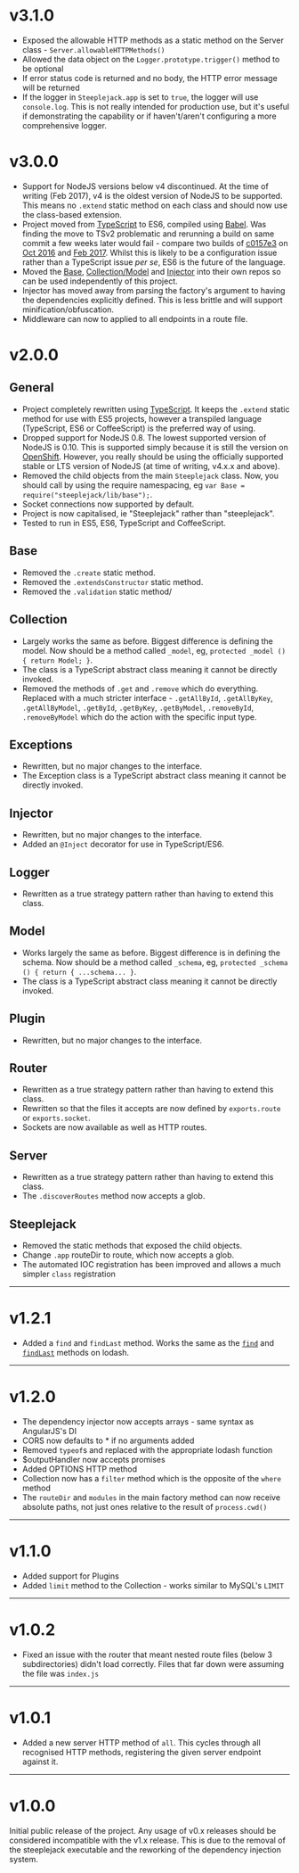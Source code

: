 # v3.1.0
 - Exposed the allowable HTTP methods as a static method on the Server class - `Server.allowableHTTPMethods()`
 - Allowed the data object on the `Logger.prototype.trigger()` method to be optional
 - If error status code is returned and no body, the HTTP error message will be returned
 - If the logger in `Steeplejack.app` is set to `true`, the logger will use `console.log`. This is not really intended
   for production use, but it's useful if demonstrating the capability or if haven't/aren't configuring a more
   comprehensive logger.

# v3.0.0
 - Support for NodeJS versions below v4 discontinued. At the time of writing (Feb 2017), v4 is the oldest version of
 NodeJS to be supported. This means no `.extend` static method on each class and should now use the class-based
 extension.
 - Project moved from [TypeScript](http://typescriptlang.org) to ES6, compiled using [Babel](http://babeljs.io). Was
 finding the move to TSv2 problematic and rerunning a build on same commit a few weeks later would fail - compare two
 builds of [c0157e3](https://github.com/riggerthegeek/steeplejack/commit/c0157e32810783007094461e6251b1a27089cd50)
 on [Oct 2016](https://travis-ci.org/riggerthegeek/steeplejack/builds/170377371) and
 [Feb 2017](https://travis-ci.org/riggerthegeek/steeplejack/builds/200259810). Whilst this is likely to be a configuration
 issue rather than a TypeScript issue _per se_, ES6 is the future of the language.
 - Moved the [Base](https://github.com/steeplejack-js/core), [Collection/Model](https://github.com/steeplejack-js/data)
 and [Injector](https://github.com/steeplejack-js/injector) into their own repos so can be used independently of this
 project.
 - Injector has moved away from parsing the factory's argument to having the dependencies explicitly defined. This is
 less brittle and will support minification/obfuscation.
 - Middleware can now to applied to all endpoints in a route file.

# v2.0.0

## General
 - Project completely rewritten using [TypeScript](http://typescriptlang.org). It keeps the `.extend` static method for
 use with ES5 projects, however a transpiled language (TypeScript, ES6 or CoffeeScript) is the preferred way of using.
 - Dropped support for NodeJS 0.8. The lowest supported version of NodeJS is 0.10. This is supported simply because it
 is still the version on [OpenShift](http://openshift.redhat.com). However, you really should be using the officially
 supported stable or LTS version of NodeJS (at time of writing, v4.x.x and above).
 - Removed the child objects from the main `Steeplejack` class. Now, you should call by using the require namespacing,
 eg `var Base = require("steeplejack/lib/base");`.
 - Socket connections now supported by default.
 - Project is now capitalised, ie "Steeplejack" rather than "steeplejack".
 - Tested to run in ES5, ES6, TypeScript and CoffeeScript.

## Base
 - Removed the `.create` static method.
 - Removed the `.extendsConstructor` static method.
 - Removed the `.validation` static method/

## Collection
 - Largely works the same as before. Biggest difference is defining the model. Now should be a method called `_model`,
 eg, `protected _model () { return Model; }`.
 - The class is a TypeScript abstract class meaning it cannot be directly invoked.
 - Removed the methods of `.get` and `.remove` which do everything. Replaced with a much stricter interface -
 `.getAllById`, `.getAllByKey`, `.getAllByModel`, `.getById`, `.getByKey`, `.getByModel`, `.removeById`,
  `.removeByModel` which do the action with the specific input type.

## Exceptions
 - Rewritten, but no major changes to the interface.
 - The Exception class is a TypeScript abstract class meaning it cannot be directly invoked.

## Injector
 - Rewritten, but no major changes to the interface.
 - Added an `@Inject` decorator for use in TypeScript/ES6.

## Logger
 - Rewritten as a true strategy pattern rather than having to extend this class.

## Model
 - Works largely the same as before. Biggest difference is in defining the schema. Now should be a method called
 `_schema`, eg, `protected _schema () { return { ...schema... }`.
 - The class is a TypeScript abstract class meaning it cannot be directly invoked.

## Plugin
 - Rewritten, but no major changes to the interface.

## Router
 - Rewritten as a true strategy pattern rather than having to extend this class.
 - Rewritten so that the files it accepts are now defined by `exports.route` or `exports.socket`.
 - Sockets are now available as well as HTTP routes.

## Server
 - Rewritten as a true strategy pattern rather than having to extend this class.
 - The `.discoverRoutes` method now accepts a glob.

## Steeplejack
 - Removed the static methods that exposed the child objects.
 - Change `.app` routeDir to route, which now accepts a glob.
 - The automated IOC registration has been improved and allows a much simpler `class` registration

---

# v1.2.1
 - Added a `find` and `findLast` method.  Works the same as the [`find`](https://lodash.com/docs#find) and
 [`findLast`](https://lodash.com/docs#findLast) methods on lodash.

---

# v1.2.0

 - The dependency injector now accepts arrays - same syntax as AngularJS's DI
 - CORS now defaults to * if no arguments added
 - Removed `typeof`s and replaced with the appropriate lodash function
 - $outputHandler now accepts promises
 - Added OPTIONS HTTP method
 - Collection now has a `filter` method which is the opposite of the `where` method
 - The `routeDir` and `modules` in the main factory method can now receive absolute paths, not just ones relative to the
    result of `process.cwd()`

---

# v1.1.0

 - Added support for Plugins
 - Added `limit` method to the Collection - works similar to MySQL's `LIMIT`

---

# v1.0.2

 - Fixed an issue with the router that meant nested route files (below 3 subdirectories) didn't load correctly. Files
 that far down were assuming the file was `index.js`

---

# v1.0.1

 - Added a new server HTTP method of `all`. This cycles through all recognised HTTP methods, registering the given
 server endpoint against it.

---

# v1.0.0

Initial public release of the project.  Any usage of v0.x releases should be considered incompatible with the v1.x
release.  This is due to the removal of the steeplejack executable and the reworking of the dependency injection system.
